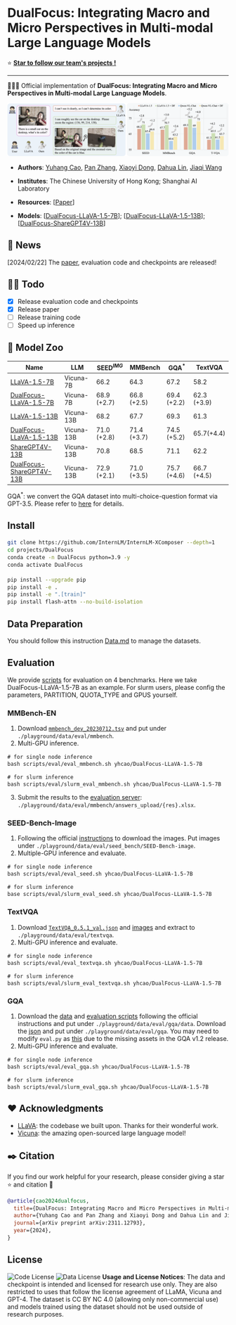 #  DualFocus: Integrating Macro and Micro Perspectives in Multi-modal Large Language Models

⭐️ [**Star to follow our team's projects !**](https://github.com/InternLM/InternLM-XComposer)

---

🚀🚀🚀 Official implementation of **DualFocus: Integrating Macro and Micro Perspectives in Multi-modal Large Language Models**.
<p align="center">
  <img src="./images/teaser.png">
</p>

- **Authors**: [Yuhang Cao](https://scholar.google.com/citations?user=sJkqsqkAAAAJ&hl=zh-CN), [Pan Zhang](https://panzhang0212.github.io/), [Xiaoyi Dong](https://scholar.google.com/citations?user=FscToE0AAAAJ&hl=en), [Dahua Lin](http://dahua.site/), [Jiaqi Wang](https://myownskyw7.github.io/)

- **Institutes**: The Chinese University of Hong Kong; Shanghai AI Laboratory
- **Resources**: [[Paper](https://arxiv.org/abs/2402.14767)] 
- **Models**: [[DualFocus-LLaVA-1.5-7B](https://huggingface.co/yhcao/DualFocus-LLaVA-1.5-7B)]; [[DualFocus-LLaVA-1.5-13B](https://huggingface.co/yhcao/DualFocus-LLaVA-1.5-13B)]; [[DualFocus-ShareGPT4V-13B](https://huggingface.co/yhcao/DualFocus-ShareGPT4V-13B)] 

## 📜 News
[2024/02/22] The [paper](https://arxiv.org/abs/2402.14767), evaluation code and checkpoints are released!

## 👨‍💻 Todo
- [x] Release evaluation code and checkpoints
- [x] Release paper
- [ ] Release training code
- [ ] Speed up inference

## 🤖 Model Zoo

|Name                                                                             | LLM        | SEED<sup>*IMG*</sup> | MMBench     | GQA<sup>*</sup> | TextVQA     |
|---------------------------------------------------------------------------------|------------|----------------------|-------------|-----------------|-------------|
|[LLaVA-1.5-7B](https://huggingface.co/liuhaotian/llava-v1.5-7b)                  | Vicuna-7B  | 66.2                 | 64.3        | 67.2            | 58.2        |
|[DualFocus-LLaVA-1.5-7B](https://huggingface.co/yhcao/DualFocus-LLaVA-1.5-7B)    | Vicuna-7B  | 68.9 (+2.7)          | 66.8 (+2.5) | 69.4 (+2.2)     | 62.3 (+3.9) |
|[LLaVA-1.5-13B](https://huggingface.co/liuhaotian/llava-v1.5-13b)                | Vicuna-13B | 68.2                 | 67.7        | 69.3            | 61.3        |
|[DualFocus-LLaVA-1.5-13B](https://huggingface.co/yhcao/DualFocus-LLaVA-1.5-13B)  | Vicuna-13B | 71.0 (+2.8)          | 71.4 (+3.7) | 74.5 (+5.2)     | 65.7(+4.4)  |
|[ShareGPT4V-13B](https://huggingface.co/Lin-Chen/ShareGPT4V-13B)                 | Vicuna-13B | 70.8                 | 68.5        | 71.1            | 62.2        |
|[DualFocus-ShareGPT4V-13B](https://huggingface.co/yhcao/DualFocus-ShareGPT4V-13B)| Vicuna-13B | 72.9 (+2.1)          | 71.0 (+3.5) | 75.7 (+4.6)     | 66.7 (+4.5) |

GQA<sup>*</sup>: we convert the GQA dataset into multi-choice-question format via GPT-3.5. Please refer to [here](https://huggingface.co/datasets/yhcao/GQA-MCQ/viewer) for details.


## Install

```bash
git clone https://github.com/InternLM/InternLM-XComposer --depth=1
cd projects/DualFocus
conda create -n DualFocus python=3.9 -y
conda activate DualFocus

pip install --upgrade pip
pip install -e .
pip install -e ".[train]"
pip install flash-attn --no-build-isolation
```

## Data Preparation

You should follow this instruction [Data.md](https://github.com/haotian-liu/LLaVA/blob/main/docs/Evaluation.md) to manage the datasets. 

## Evaluation

We provide [scripts](scripts/eval) for evaluation on 4 benchmarks. Here we take DualFocus-LLaVA-1.5-7B as an example.
For slurm users, please config the parameters, PARTITION, QUOTA_TYPE and GPUS yourself.

### MMBench-EN

1. Download [`mmbench_dev_20230712.tsv`](https://download.openmmlab.com/mmclassification/datasets/mmbench/mmbench_dev_20230712.tsv) and put under `./playground/data/eval/mmbench`.
2. Multi-GPU inference.
```Shell
# for single node inference
bash scripts/eval/eval_mmbench.sh yhcao/DualFocus-LLaVA-1.5-7B
```
```Shell
# for slurm inference
bash scripts/eval/slurm_eval_mmbench.sh yhcao/DualFocus-LLaVA-1.5-7B
```
3. Submit the results to the [evaluation server](https://mmbench.opencompass.org.cn/mmbench-submission): `./playground/data/eval/mmbench/answers_upload/{res}.xlsx`.


### SEED-Bench-Image

1. Following the official [instructions](https://github.com/AILab-CVC/SEED-Bench/blob/main/DATASET.md) to download the images. Put images under `./playground/data/eval/seed_bench/SEED-Bench-image`.
2. Multiple-GPU inference and evaluate.
```Shell
# for single node inference
bash scripts/eval/eval_seed.sh yhcao/DualFocus-LLaVA-1.5-7B
```
```Shell
# for slurm inference
base scripts/eval/slurm_eval_seed.sh yhcao/DualFocus-LLaVA-1.5-7B
```


### TextVQA

1. Download [`TextVQA_0.5.1_val.json`](https://dl.fbaipublicfiles.com/textvqa/data/TextVQA_0.5.1_val.json) and [images](https://dl.fbaipublicfiles.com/textvqa/images/train_val_images.zip) and extract to `./playground/data/eval/textvqa`.
2. Multi-GPU inference and evaluate.
```Shell
# for single node inference
bash scripts/eval/eval_textvqa.sh yhcao/DualFocus-LLaVA-1.5-7B
```
```Shell
# for slurm inference
bash scripts/eval/slurm_eval_textvqa.sh yhcao/DualFocus-LLaVA-1.5-7B
```


### GQA

1. Download the [data](https://cs.stanford.edu/people/dorarad/gqa/download.html) and [evaluation scripts](https://cs.stanford.edu/people/dorarad/gqa/evaluate.html) following the official instructions and put under `./playground/data/eval/gqa/data`. Download the [json](https://huggingface.co/datasets/yhcao/GQA-MCQ/blob/main/llava_gqa_testdev_balanced_mcq.jsonl) and put under `./playground/data/eval/gqa`. You may need to modify `eval.py` as [this](https://gist.github.com/haotian-liu/db6eddc2a984b4cbcc8a7f26fd523187) due to the missing assets in the GQA v1.2 release.
2. Multi-GPU inference and evaluate.
```Shell
# for single node inference
bash scripts/eval/eval_gqa.sh yhcao/DualFocus-LLaVA-1.5-7B
```
```Shell
# for slurm inference
bash scripts/eval/slurm_eval_gqa.sh yhcao/DualFocus-LLaVA-1.5-7B
```



## ❤️ Acknowledgments
- [LLaVA](https://github.com/haotian-liu/LLaVA): the codebase we built upon. Thanks for their wonderful work.
- [Vicuna](https://github.com/lm-sys/FastChat): the amazing open-sourced large language model!

## ✒️ Citation
If you find our work helpful for your research, please consider giving a star ⭐ and citation 📝
```bibtex
@article{cao2024dualfocus,
  title={DualFocus: Integrating Macro and Micro Perspectives in Multi-modal Large Language Models}, 
  author={Yuhang Cao and Pan Zhang and Xiaoyi Dong and Dahua Lin and Jiaqi Wang},
  journal={arXiv preprint arXiv:2311.12793},
  year={2024},
}
```

## License
![Code License](https://img.shields.io/badge/Code%20License-Apache_2.0-green.svg) ![Data License](https://img.shields.io/badge/Data%20License-CC%20By%20NC%204.0-red.svg) **Usage and License Notices**: The data and checkpoint is intended and licensed for research use only. They are also restricted to uses that follow the license agreement of LLaMA, Vicuna and GPT-4. The dataset is CC BY NC 4.0 (allowing only non-commercial use) and models trained using the dataset should not be used outside of research purposes.
